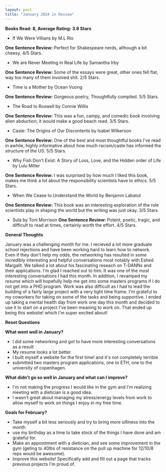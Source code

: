 ```yaml
---
layout: post
title: "January 2024 in Review"
---
```


**</h4>Books Read: 8, Average Rating: 3.8 Stars</h4>**

- If We Were Villians by M.L Rio

**One Sentence Review:** Perfect for Shakespeare nerds, although a bit cheesy. 4/5 Stars.

- We are Never Meeting in Real Life by Samantha Irby 

**One Sentence Review:** Some of the essays were great, other ones fell flat, way too many of them involved shit. 2/5 Stars.

- Time is a Mother by Ocean Vuong

**One Sentence Review:** Gorgeous poetry, Thoughtfully compiled. 5/5 Stars.

- The Road to Roswell by Connie Willis

**One Sentence Review:** This was a fun, campy, and comedic book involving alien abduction; it would make a good beach read. 3/5 Stars.

- Caste: The Origins of Our Discontents by Isabel Wilkerson

**One Sentence Review:** One of the best and most thoughtful books I've read in awhile, highly informative about how much racism/caste has informed the structure of the US. 5/5 Stars.

- Why Fish Don't Exist: A Story of Loss, Love, and the Hidden order of Life by Lulu Miller

**One Sentence Review:** I was surprised by how much I liked this book, makes me think a lot about the responsibility scientists have to ethics. 5/5 Stars.

- When We Cease to Understand the World by Benjamin Labatut

**One Sentence Review:** This book was an interesting exploration of the role scientists play in shaping the world but the writing was just okay. 3/5 Stars.

- Sula by Toni Morrison
**One Sentence Review:** Potent, poetic, tragic, and difficult to read at times, certainly worth the effort. 4/5 Stars.

**</h4>General Thoughts</h4>**

January was a challenging month for me. I recieved a lot more graduate school rejections and have been working hard to learn how to network. Even if they don't help my odds, the networking has resulted in some incredibly interesting and helpful conversations most notably with Eshed Margalit. We talked a lot about his fascinating reseach on T-DANNs and their applications. I'm glad I reached out to him. It was one of the most interesting conversations I had this month. In addition, I revamped my resume which will hopefully help me get into some masters programs if I do not get into a PHD program. Work was also difficult as I had to lead the building of a fairly large project with a very tight time frame. I'm grateful to my coworkers for taking on some of the tasks and being supportive. I ended up taking a mental health day from work one day this month and decided to use it to start on a project I've been meaning to work on. That ended up being this website! which I'm super excited about!

**</h4>Reset Questions</h4>**

**What went well in January?**
- I did some networking and got to have more interesting conversations as a result
- My resume looks a lot better
- I built myself a website for the first time! and it's not completely terrible
- submitted two masters program applications, one to ETH, one to the university of copenhagen.

**What didn't go so well in January and what can I improve?**
- I'm not making the progress I would like in the gym and I'm realizing meeting with a dietician is a good idea.
- I wasn't great about managing my stress/energy levels from work to allow myself to work on things I enjoy in my free time.

**Goals for February?**
- Take myself a bit less seriously and try to bring more silliness into the month
- use my birthday as a time to take stock of the things I have done and am grateful for.
- Make an appointment with a dietician, and see some improvement in the gym (geting to 40lbs of resistance on the pull up machine for 12/10/8 reps would be awesome).
- Improve this website! Specifically add and fill out a page that tracks previous projects I'm proud of. 

